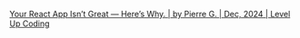 [Your React App Isn’t Great — Here’s Why. | by Pierre G. | Dec, 2024 | Level Up Coding](https://levelup.gitconnected.com/your-react-app-isnt-great-here-s-why-5eb61b3f110b)